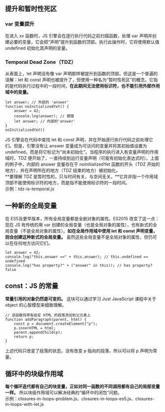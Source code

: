 ## 提升和暂时性死区
### var 变量提升
在进入 xx 函数时，JS 引擎会在逐行执行代码之前扫描函数，处理 var 声明并创建必要的变量，它会把“声明”提升到函数的顶部。执行此操作时，它将使用默认值 undefined 初始化其声明的变量。

### Temporal Dead Zone（TDZ）
从表面上，let 声明没有像 var 声明那样被提升到函数的顶部。但这是一个普遍的误解：let 和 const 声明也被提升了，但使用一种名为“暂时性死区”的概念。它指的是代码执行过程中的一段时间，**在此期间无法使用标识符，也不能引用外部作用域中的变量。** 
```
let answer; // 外部的 'answer'
function noInitializedYet() {
    answer = 42;
    console.log(answer); // 报错
    let answer; // 内部的'answer'
}
noInitializedYet()
```
JS 引擎会在代码中查找 let 和 const 声明，并在开始逐行执行代码之前处理它们。但是，引擎没有让 answer 变量成为可访问的变量并将其初始值设置为 undefined，而是将它标记为“尚未初始化”。当程序的执行进入有变量声明的作用域时，TDZ 便开始了，一直持续到运行变量声明（可能有初始化表达式时）。上面的例子中，内部的 answer 变量存在于 noInitializedYet 函数的开头（TDZ 开始的地方），并在声明所在的地方（TDZ 结束的地方）被初始化。  
**要理解 TDZ 是暂时性的，只与时间有关，与空间无关。**它并非指一个作用域顶部不能使用标识符的地方，而是指不能使用标识符的一段时间。  
示例：tdz-is-temporal.js

## 一种新的全局变量
在 ES5及更早版本，所有全局变量都是全剧对象的属性。ES2015 改变了这一点：现在 JS 有传统的用 var 创建的全局变量（也是全局对象的属性），也有新式的全局变量（不是全局对象的属性）。**如在全局作用域中使用 let 和 const 声明变量，则会创建这种新式的全局变量。**
虽然这些全局变量不是全局对象的属性，但仍可以在任何地方访问它们。
```
let answer = 42;
console.log("this.answer ==" + this.answer); // this.undefined == undefined
console.log("has property?" + ("answer" in this)); // has property? false
```

## const：JS 的常量
**常量引用的对象仍然是可变的。** 这块可以通过学习 Just JavaScript 课程中关于 object 的心智模型来细致理解。
```
// 该函数将带有给定 HTML 的段落添加到父元素上
function addParagraph(parent, html) {
    const p = document.createElement("p");
    p.innerHTML = html;
    parent.appendChild(p);
    return p;
}
```
上述代码只改变了段落的状态，没有改变 p 指向的段落，所以可以将 p 声明为常量。

## 循环中的块级作用域
**每个循环迭代都有自己的块变量，正如对同一函数的不同调用都有自己的局部变量一样。** 所以块级作用域可以解决经典的“循环中的闭包”问题。  
示例：closures-in-loops-problem.js、closures-in-loops-es5.js、closures-in-loops-with-let.js




